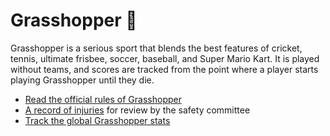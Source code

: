 # Grasshopper 🦗

Grasshopper is a serious sport that blends the best features of cricket, tennis, ultimate frisbee, soccer, baseball, and Super Mario Kart. It is played without teams, and scores are tracked from the point where a player starts playing Grasshopper until they die.

- [Read the official rules of Grasshopper](blob/master/RULES.md)
- [A record of injuries](blob/master/INJURIES.md) for review by the safety committee
- [Track the global Grasshopper stats](blob/master/STATS.CSV)
